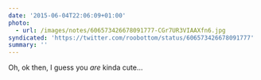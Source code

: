 ```yaml
---
date: '2015-06-04T22:06:09+01:00'
photo:
  - url: /images/notes/606573426678091777-CGr7UR3VIAAXfn6.jpg
syndicated: 'https://twitter.com/roobottom/status/606573426678091777'
summary: ''
---
```

Oh, ok then, I guess you _are_ kinda cute… 
